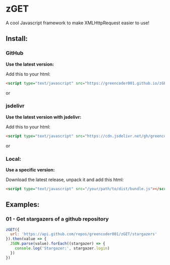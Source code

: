 # zGET
A cool Javascript framework to make XMLHttpRequest easier to use!

## Install:

### GitHub
**Use the latest version:**

Add this to your html:
```html
<script type="text/javascript" src="https://greencoder001.github.io/zGET/dist/bundle.js"></script>
```

or
### jsdelivr
**Use the latest version with jsdelivr:**

Add this to your html:
```html
<script type="text/javascript" src="https://cdn.jsdelivr.net/gh/greencoder001/zGET@latest/dist/bundle.js"></script>
```

or
### Local:
**Use a specific version:**

Download the latest release, unpack it and add this html:
```html
<script type="text/javascript" src="/your/path/to/dist/bundle.js"></script>
```

## Examples:
### 01 - Get stargazers of a github repository
```js
zGET({
  url: 'https://api.github.com/repos/greencoder001/zGET/stargazers'
}).then(value => {
  JSON.parse(value).forEach((stargazer) => {
    console.log('Stargazer:', stargazer.login)
  })
})
```
